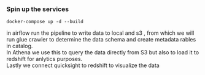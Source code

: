 ### Spin up the services
`docker-compose up -d --build`

in airflow run the pipeline to write data to local and s3 , from which we will run glue crawler to determine the data schema and create metadata rables in catalog.\
In Athena we use this to query the data directly from S3 but also to load it to redshift for anlytics purposes.\
Lastly we connect quicksight to redshift to visualize the data

